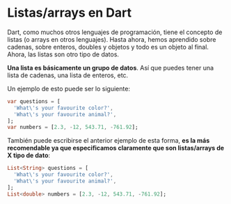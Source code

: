 # Listas/arrays en Dart

Dart, como muchos otros lenguajes de programación, tiene el concepto de listas (o arrays en otros lenguajes). Hasta ahora, hemos aprendido sobre cadenas, sobre enteros, doubles y objetos y todo es un objeto al final. Ahora, las listas son otro tipo de datos. 

**Una lista es básicamente un grupo de datos**. Así que puedes tener una lista de cadenas, una lista de enteros, etc.

Un ejemplo de esto puede ser lo siguiente:

```dart
var questions = [
  'What\'s your favourite color?',
  'What\'s your favourite animal?',
];
var numbers = [2.3, -12, 543.71, -761.92];
```

También puede escribirse el anterior ejemplo de esta forma, **es la más recomendable ya que especificamos claramente que son listas/arrays de X tipo de dato**:

```dart
List<String> questions = [
  'What\'s your favourite color?',
  'What\'s your favourite animal?',
];
List<double> numbers = [2.3, -12, 543.71, -761.92];
```
